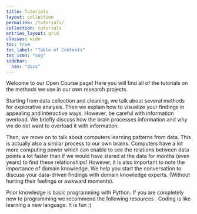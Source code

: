 ```yaml
---
title: Tutorials
layout: collection
permalink: /tutorials/
collection: tutorials
entries_layout: grid
classes: wide
toc: true
toc_label: "Table of Contents"
toc_icon: "cog"
sidebar:
  nav: "docs"
---
```



Welcome to our Open Course page!
Here you will find all of the tutorials on the methods we use in our own research projects.

Starting from data collection and cleaning, we talk about several methods for explorative analysis. Then we explain how to visualize your findings in appealing and interactive ways. However, be careful with information overload. We briefly discuss how the brain processes information and why we do not want to overload it with information. 

Then, we move on to talk about computers learning patterns from data. This is actually also a similar process to our own brains. Computers have a lot more computing power which can enable to see the relations between data points a lot faster than if we would have stared at the data for months (even years) to find these relationships! However, it is also important to note the importance of domain knowledge. We help you start the conversation to discuss your data-driven findings with domain knowledge experts. (Without hurting their feelings or awkward moments).

Prior knowledge is basic programming with Python. If you are completely new to programming we recommend the following resources <GOOGLE HERE>. Coding is like learning a new language. It is fun :)
